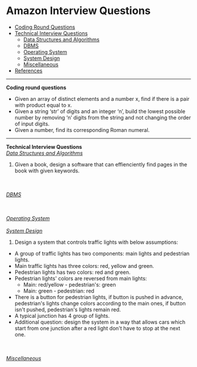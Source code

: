 
# Amazon Interview Questions
* [Coding Round Questions](#coding)
* [Technical Interview Questions](#tech)
   * [Data Structures and Algorithms](#dsalg)
   * [DBMS](#dbms)
   * [Operating System](#os)
   * [System Design](#design)
   * [Miscellaneous](#misc)
* [References](#ref)
____
<b name="coding">Coding round questions</b><br/>
- Given an array of distinct elements and a number x, find if there is a pair with product equal to x.
- Given a string ‘str’ of digits and an integer ‘n’, build the lowest possible number by removing ‘n’ digits from the string and not   changing the order of input digits.
- Given a number, find its corresponding Roman numeral.
----
<b name="tech">Technical Interview Questions</b>
<br/>
<i><u name="dsalg">Data Structures and Algorithms</u></i>

1. Given a book, design a software that can effienciently find pages in the book with given keywords.

<br/><br/>
<i><u name="dbms">DBMS</u></i>



<br/>
<br/>
<i><u name="os">Operating System</u></i>

<br/>
<br/>
<i><u name="design">System Design</u></i>

1. Design a system that controls traffic lights with below assumptions:

  - A group of traffic lights has two components: main lights and pedestrian lights.
  - Main traffic lights has three colors: red, yellow and green. 
  - Pedestrian lights has two colors: red and green.
  - Pedestrian lights' colors are reversed from main lights: 
    - Main: red/yellow - pedestrian's: green 
    - Main: green - pedestrian: red
  - There is a button for pedestrian lights, if button is pushed in advance, pedestrian's lights change colors according to the main ones, if button isn't pushed, pedestrian's lights remain red.
  - A typical junction has 4 group of lights.
  - Additional question: design the system in a way that allows cars which start from one junction after a red light don't have to stop at the next one.

<br/>
<br/>
<i><u name="misc">Miscellaneous</u></i>
